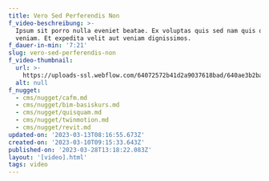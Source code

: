 ```yaml
---
title: Vero Sed Perferendis Non
f_video-beschreibung: >-
  Ipsum sit porro nulla eveniet beatae. Ex voluptas quis sed nam quis quisquam
  veniam. Et expedita velit aut veniam dignissimos.
f_dauer-in-min: '7:21'
slug: vero-sed-perferendis-non
f_video-thumbnail:
  url: >-
    https://uploads-ssl.webflow.com/64072572b41d2a9037618bad/640ae3b2ba70442dfc4c6c63_image2.jpeg
  alt: null
f_nugget:
  - cms/nugget/cafm.md
  - cms/nugget/bim-basiskurs.md
  - cms/nugget/quisquam.md
  - cms/nugget/twinmotion.md
  - cms/nugget/revit.md
updated-on: '2023-03-13T08:16:55.673Z'
created-on: '2023-03-10T09:15:33.643Z'
published-on: '2023-03-28T13:18:22.083Z'
layout: '[video].html'
tags: video
---
```



